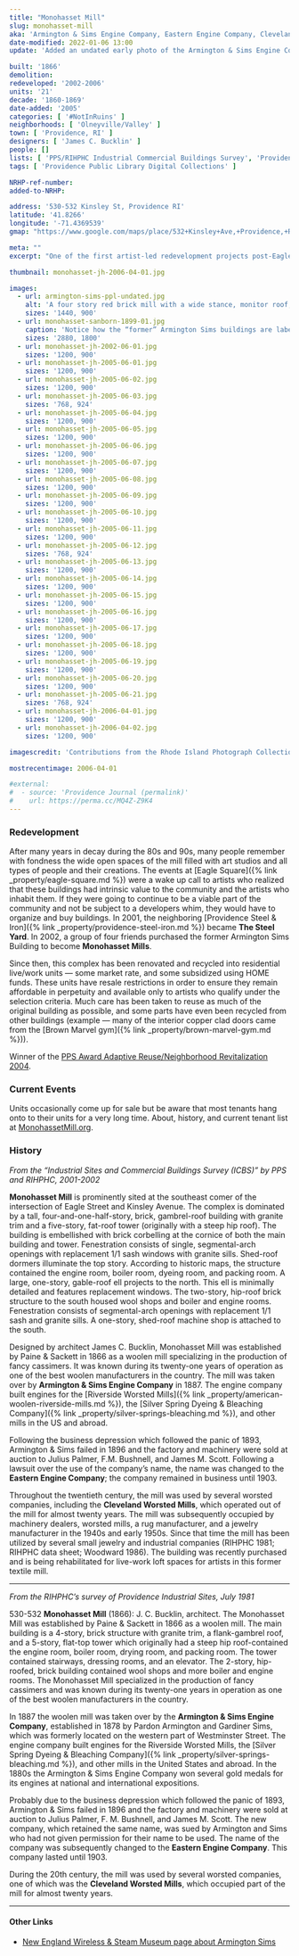 ```yaml
---
title: "Monohasset Mill"
slug: monohasset-mill
aka: 'Armington & Sims Engine Company, Eastern Engine Company, Cleveland Worsted Mills Company'
date-modified: 2022-01-06 13:00
update: 'Added an undated early photo of the Armington & Sims Engine Company'

built: '1866'
demolition:
redeveloped: '2002-2006'
units: '21'
decade: '1860-1869'
date-added: '2005'
categories: [ '#NotInRuins' ]
neighborhoods: [ 'Olneyville/Valley' ]
town: [ 'Providence, RI' ]
designers: [ 'James C. Bucklin' ]
people: []
lists: [ 'PPS/RIHPHC Industrial Commercial Buildings Survey', 'Providence Industrial Sites 1981' ]
tags: [ 'Providence Public Library Digital Collections' ]

NRHP-ref-number:
added-to-NRHP:

address: '530-532 Kinsley St, Providence RI'
latitude: '41.8266'
longitude: '-71.4369539'
gmap: "https://www.google.com/maps/place/532+Kinsley+Ave,+Providence,+RI+02909/@41.8266,-71.4369539,17z/data=!3m1!4b1!4m5!3m4!1s0x89e445a17769b507:0xfa60b318bd06299b!8m2!3d41.826596!4d-71.4347652"

meta: ""
excerpt: "One of the first artist-led redevelopment projects post-Eagle Square, these 21 units have remained in artist’s hands, some with afforability restrictions"

thumbnail: monohasset-jh-2006-04-01.jpg

images:
  - url: armington-sims-ppl-undated.jpg
    alt: 'A four story red brick mill with a wide stance, monitor roof, and central five story stair tower. An attached two-story red brick structure and associated one story structures surround the main building.'
    sizes: '1440, 900'
  - url: monohasset-sanborn-1899-01.jpg
    caption: 'Notice how the “former” Armington Sims buildings are labelled as vacant and will be used as storage for the nearby Providence Brewing Company — Sanborn Insurance Map, 1899-1900, volume 1 sheet 15 — Courtesy Online Digital Sanborn Maps via ProQuest and the Providence Public Library.'
    sizes: '2880, 1800'
  - url: monohasset-jh-2002-06-01.jpg
    sizes: '1200, 900'
  - url: monohasset-jh-2005-06-01.jpg
    sizes: '1200, 900'
  - url: monohasset-jh-2005-06-02.jpg
    sizes: '1200, 900'
  - url: monohasset-jh-2005-06-03.jpg
    sizes: '768, 924'
  - url: monohasset-jh-2005-06-04.jpg
    sizes: '1200, 900'
  - url: monohasset-jh-2005-06-05.jpg
    sizes: '1200, 900'
  - url: monohasset-jh-2005-06-06.jpg
    sizes: '1200, 900'
  - url: monohasset-jh-2005-06-07.jpg
    sizes: '1200, 900'
  - url: monohasset-jh-2005-06-08.jpg
    sizes: '1200, 900'
  - url: monohasset-jh-2005-06-09.jpg
    sizes: '1200, 900'
  - url: monohasset-jh-2005-06-10.jpg
    sizes: '1200, 900'
  - url: monohasset-jh-2005-06-11.jpg
    sizes: '1200, 900'
  - url: monohasset-jh-2005-06-12.jpg
    sizes: '768, 924'
  - url: monohasset-jh-2005-06-13.jpg
    sizes: '1200, 900'
  - url: monohasset-jh-2005-06-14.jpg
    sizes: '1200, 900'
  - url: monohasset-jh-2005-06-15.jpg
    sizes: '1200, 900'
  - url: monohasset-jh-2005-06-16.jpg
    sizes: '1200, 900'
  - url: monohasset-jh-2005-06-17.jpg
    sizes: '1200, 900'
  - url: monohasset-jh-2005-06-18.jpg
    sizes: '1200, 900'
  - url: monohasset-jh-2005-06-19.jpg
    sizes: '1200, 900'
  - url: monohasset-jh-2005-06-20.jpg
    sizes: '1200, 900'
  - url: monohasset-jh-2005-06-21.jpg
    sizes: '768, 924'
  - url: monohasset-jh-2006-04-01.jpg
    sizes: '1200, 900'
  - url: monohasset-jh-2006-04-02.jpg
    sizes: '1200, 900'

imagescredit: 'Contributions from the Rhode Island Photograph Collection (<a href="https://provlibdigital.org/islandora/object/VM013_WC0597">photo</a>) and the ProQuest Online Digital Sanborn Maps, Providence Public Library'

mostrecentimage: 2006-04-01

#external:
#  - source: 'Providence Journal (permalink)'
#    url: https://perma.cc/MQ4Z-Z9K4
---
```


### Redevelopment

After many years in decay during the 80s and 90s, many people remember with fondness the wide open spaces of the mill filled with art studios and all types of people and their creations. The events at [Eagle Square]({% link _property/eagle-square.md %}) were a wake up call to artists who realized that these buildings had  intrinsic value to the community and the artists who inhabit them. If they were going to continue to be a viable part of the community and not be subject to a developers whim, they would have to organize and buy buildings. In 2001, the neighboring [Providence Steel & Iron]({% link _property/providence-steel-iron.md %}) became **The Steel Yard**. In 2002, a group of four friends purchased the former Armington Sims Building to become **Monohasset Mills**.

Since then, this complex has been renovated and recycled into residential live/work units — some market rate, and some subsidized using HOME funds. These units have resale restrictions in order to ensure they remain affordable in perpetuity and available only to artists who qualify under the selection criteria. Much care has been taken to reuse as much of the original building as possible, and some parts have even been recycled from other buildings (example — many of the interior copper clad doors came from the [Brown Marvel gym]({% link _property/brown-marvel-gym.md %})).

Winner of the [PPS Award Adaptive Reuse/Neighborhood Revitalization 2004](https://guide.ppsri.org/property/monohasset-mill).


### Current Events

Units occasionally come up for sale but be aware that most tenants hang onto to their units for a very long time. About, history, and current tenant list at [MonohassetMill.org](https://monohassetmill.org).


### History

_From the “Industrial Sites and Commercial Buildings Survey (ICBS)” by PPS and RIHPHC, 2001-2002_

**Monohasset Mill** is prominently sited at the southeast comer of the intersection of Eagle Street and Kinsley Avenue. The complex is dominated by a tall, four-and-one-half-story, brick, gambrel-roof building with granite trim and a five-story, fat-roof tower (originally with a steep hip roof). The building is embellished with brick corbelling at the cornice of both the main building and tower. Fenestration consists of single, segmental-arch openings with replacement 1/1 sash windows with granite sills. Shed-roof dormers illuminate the top story. According to historic maps, the structure contained the engine room, boiler room, dyeing room, and packing room. A large, one-story, gable-roof ell projects to the north. This ell is minimally detailed and features replacement windows. The two-story, hip-roof brick structure to the south housed wool shops and boiler and engine rooms. Fenestration consists of segmental-arch openings with replacement 1/1 sash and granite sills. A one-story, shed-roof machine shop is attached to the south.

Designed by architect James C. Bucklin, Monohasset Mill was established by Paine & Sackett in 1866 as a woolen mill specializing in the production of fancy cassimers. It was known during its twenty-one years of operation as one of the best woolen manufacturers in the country. The mill was taken over by **Armington & Sims Engine Company** in 1887. The engine company built engines for the [Riverside Worsted Mills]({% link _property/american-woolen-riverside-mills.md %}), the [Silver Spring Dyeing & Bleaching Company]({% link _property/silver-springs-bleaching.md %}), and other mills in the US and abroad.

Following the business depression which followed the panic of 1893, Armington & Sims failed in 1896 and the factory and machinery were sold at auction to Julius Palmer, F.M. Bushnell, and James M. Scott. Following a lawsuit over the use of the company’s name, the name was changed to the **Eastern Engine Company**; the company remained in business until 1903.

Throughout the twentieth century, the mill was used by several worsted companies, including the **Cleveland Worsted Mills**, which operated out of the mill for almost twenty years. The mill was subsequently occupied by machinery dealers, worsted mills, a rug manufacturer, and a jewelry manufacturer in the 1940s and early 1950s. Since that time the mill has been utilized by several small jewelry and industrial companies (RIHPHC 1981; RIHPHC data sheet; Woodward 1986). The building was recently purchased and is being rehabilitated for live-work loft spaces for artists in this former textile mill.

***

_From the RIHPHC’s survey of Providence Industrial Sites, July 1981_

530-532 **Monohasset Mill** (1866): J. C. Bucklin, architect. The Monohasset Mill was established by Paine & Sackett in 1866 as a woolen mill. The main building is a 4-story, brick structure with granite trim, a flank-gambrel roof, and a 5-story, flat-top tower which originally had a steep hip roof-contained the engine room, boiler room, drying room, and packing room. The tower contained stairways, dressing rooms, and an elevator. The 2-story, hip-roofed, brick building contained wool shops and more boiler and engine rooms. The Monohasset Mill specialized in the production of fancy cassimers and was known during its twenty-one years in operation as one of the best woolen manufacturers in the country.

In 1887 the woolen mill was taken over by the **Armington & Sims Engine Company**, established in 1878 by Pardon Armington and Gardiner Sims, which was formerly located on the western part of Westminster Street. The engine company built engines for the Riverside Worsted Mills, the [Silver Spring Dyeing & Bleaching Company]({% link _property/silver-springs-bleaching.md %}), and other mills in the United States and abroad. In the 1880s the Armington & Sims Engine Company won several gold medals for its engines at national and international expositions.

Probably due to the business depression which followed the panic of 1893, Armington & Sims failed in 1896 and the factory and machinery were sold at auction to Julius Palmer, F. M. Bushnell, and James M. Scott. The new company, which retained the same name, was sued by Armington and Sims who had not given permission for their name to be used. The name of the company was subsequently changed to the **Eastern Engine Company**. This company lasted until 1903.

During the 20th century, the mill was used by several worsted companies, one of which was the **Cleveland Worsted Mills**, which occupied part of the mill for almost twenty years.

***

#### Other Links

+ [New England Wireless & Steam Museum page about Armington Sims](https://newsm.org/manufacturers/armington-sims-engine-co/)
